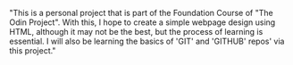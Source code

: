 "This is a personal project that is part of the Foundation Course of "The Odin Project". With this, I hope to create a simple webpage design using HTML, although it may not be the best, but the process of learning is essential. I will also be learning the basics of 'GIT' and 'GITHUB' repos' via this project."